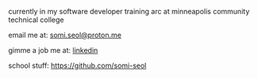 currently in my software developer training arc at minneapolis community technical college

email me at: [somi.seol@proton.me](mailto:somi.seol@proton.me "my email")

gimme a job me at: [linkedin](https://www.linkedin.com/in/somi-seol-aa6b09321/ "willing to work for money")

school stuff: https://github.com/somi-seol
<!--
**somiseol/somiseol** is a ✨ _special_ ✨ repository because its `README.md` (this file) appears on your GitHub profile.

Here are some ideas to get you started:

- 🔭 I’m currently working on ...
- 🌱 I’m currently learning ...
- 👯 I’m looking to collaborate on ...
- 🤔 I’m looking for help with ...
- 💬 Ask me about ...
- 📫 How to reach me: ...
- 😄 Pronouns: ...
- ⚡ Fun fact: ...
-->
